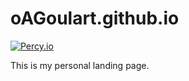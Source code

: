 # oAGoulart.github.io 

[![Percy.io](https://percy.io/static/images/percy-badge.svg)](https://percy.io)

This is my personal landing page.
